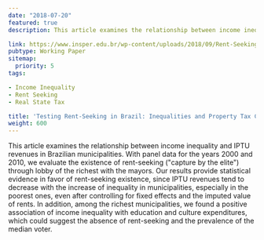 ```yaml
---
date: "2018-07-20"
featured: true
description: This article examines the relationship between income inequality and IPTU revenues in Brazilian municipalities (in portuguese).

link: https://www.insper.edu.br/wp-content/uploads/2018/09/Rent-Seeking-Brasil-Desigualdade-Arrecadacao-IPTU-Municipios.pdf
pubtype: Working Paper
sitemap:
  priority: 5
tags:

- Income Inequality
- Rent Seeking
- Real State Tax

title: 'Testing Rent-Seeking in Brazil: Inequalities and Property Tax Collection in Brazilian Municipalities'
weight: 600
---
```


This article examines the relationship between income inequality and IPTU revenues
in Brazilian municipalities. With panel data for the years 2000 and 2010, we evaluate the existence of rent-seeking ("capture by the elite") through lobby of the richest with the mayors. Our results provide statistical evidence in favor of rent-seeking existence, since IPTU revenues tend to decrease with the increase of inequality in municipalities, especially in the poorest ones, even after controlling for fixed effects and the imputed value of rents. In addition, among the richest municipalities, we found a positive association of income inequality with education and culture expenditures, which could suggest the absence of rent-seeking and the prevalence of the median voter.